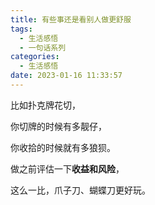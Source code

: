 ```yaml
---
title: 有些事还是看别人做更舒服
tags:
  - 生活感悟
  - 一句话系列
categories:
  - 生活感悟
date: 2023-01-16 11:33:57
---
```


比如扑克牌花切，

你切牌的时候有多靓仔，

你收拾的时候就有多狼狈。

做之前评估一下**收益和风险**，

这么一比，爪子刀、蝴蝶刀更好玩。